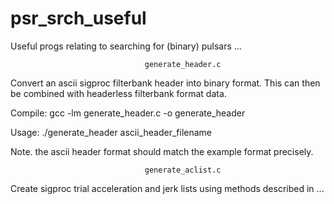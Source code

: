 # psr_srch_useful
Useful progs relating to searching for (binary) pulsars ...




                                  generate_header.c

Convert an ascii sigproc filterbank header into binary format. This can then be combined
with headerless filterbank format data. 

Compile: gcc -lm generate_header.c -o generate_header

Usage: ./generate_header ascii_header_filename

Note. the ascii header format should match the example format precisely.

                                  generate_aclist.c

Create sigproc trial acceleration and jerk lists using methods described in ...
